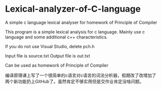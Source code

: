 # Lexical-analyzer-of-C-language
A simple c language lexical analyser for homework of Principle of Compiler

This program is a simple lexical analysis for c language. Mainly use c language and some additional c++ characteristics.

If you do not use Visual Studio, delete pch.h

Input file is source.txt
Output file is out.txt

Can be used as homework of Principle of Compiler

编译原理课上写了一个很简单的c语言对c语言的词法分析器，假期改了改增加了两个新功能扔上GitHub了。虽然肯定不够实用但是交作业肯定没啥问题。
